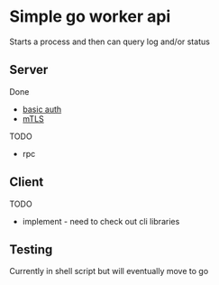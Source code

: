 # Simple go worker api

Starts a process and then can query log and/or status

## Server

Done
* [basic auth](basic_auth)
* [mTLS](mTLS)

TODO
* rpc

## Client

TODO
* implement - need to check out cli libraries

## Testing

Currently in shell script but will eventually move to go
